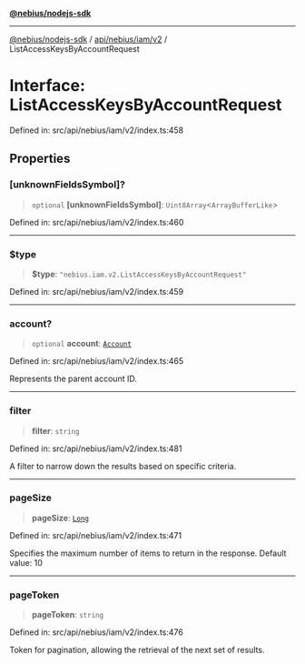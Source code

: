 [**@nebius/nodejs-sdk**](../../../../../README.md)

---

[@nebius/nodejs-sdk](../../../../../README.md) / [api/nebius/iam/v2](../README.md) / ListAccessKeysByAccountRequest

# Interface: ListAccessKeysByAccountRequest

Defined in: src/api/nebius/iam/v2/index.ts:458

## Properties

### \[unknownFieldsSymbol\]?

> `optional` **\[unknownFieldsSymbol\]**: `Uint8Array`\<`ArrayBufferLike`\>

Defined in: src/api/nebius/iam/v2/index.ts:460

---

### $type

> **$type**: `"nebius.iam.v2.ListAccessKeysByAccountRequest"`

Defined in: src/api/nebius/iam/v2/index.ts:459

---

### account?

> `optional` **account**: [`Account`](../../v1/interfaces/Account.md)

Defined in: src/api/nebius/iam/v2/index.ts:465

Represents the parent account ID.

---

### filter

> **filter**: `string`

Defined in: src/api/nebius/iam/v2/index.ts:481

A filter to narrow down the results based on specific criteria.

---

### pageSize

> **pageSize**: [`Long`](../../../../../runtime/protos/core/classes/Long.md)

Defined in: src/api/nebius/iam/v2/index.ts:471

Specifies the maximum number of items to return in the response.
Default value: 10

---

### pageToken

> **pageToken**: `string`

Defined in: src/api/nebius/iam/v2/index.ts:476

Token for pagination, allowing the retrieval of the next set of results.
